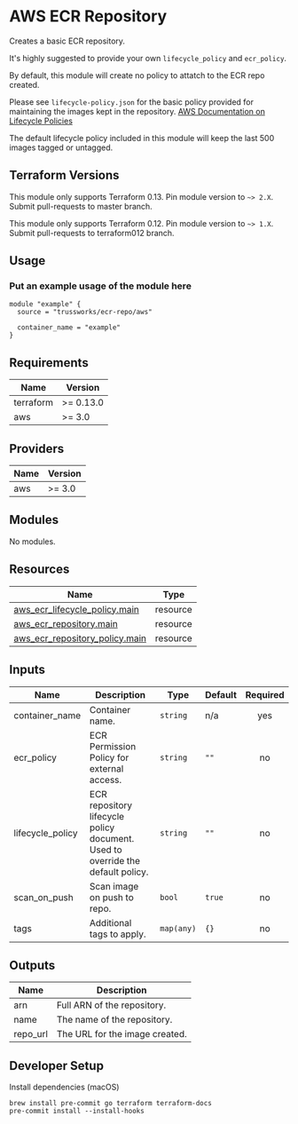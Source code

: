 # AWS ECR Repository

Creates a basic ECR repository.

It's highly suggested to provide your own `lifecycle_policy` and `ecr_policy`.

By default, this module will create no policy to attatch to the ECR repo created.

Please see `lifecycle-policy.json` for the basic policy provided for maintaining the images kept in the repository. [AWS Documentation on Lifecycle Policies](https://docs.aws.amazon.com/AmazonECR/latest/userguide/LifecyclePolicies.html)

The default lifecycle policy included in this module will keep the last 500 images tagged or untagged.

## Terraform Versions

This module only supports Terraform 0.13. Pin module version to `~> 2.X`. Submit pull-requests to master branch.

This module only supports Terraform 0.12. Pin module version to `~> 1.X`. Submit pull-requests to terraform012 branch.

## Usage

### Put an example usage of the module here

```hcl
module "example" {
  source = "trussworks/ecr-repo/aws"

  container_name = "example"
}
```

<!-- BEGINNING OF PRE-COMMIT-TERRAFORM DOCS HOOK -->
## Requirements

| Name | Version |
|------|---------|
| terraform | >= 0.13.0 |
| aws | >= 3.0 |

## Providers

| Name | Version |
|------|---------|
| aws | >= 3.0 |

## Modules

No modules.

## Resources

| Name | Type |
|------|------|
| [aws_ecr_lifecycle_policy.main](https://registry.terraform.io/providers/hashicorp/aws/latest/docs/resources/ecr_lifecycle_policy) | resource |
| [aws_ecr_repository.main](https://registry.terraform.io/providers/hashicorp/aws/latest/docs/resources/ecr_repository) | resource |
| [aws_ecr_repository_policy.main](https://registry.terraform.io/providers/hashicorp/aws/latest/docs/resources/ecr_repository_policy) | resource |

## Inputs

| Name | Description | Type | Default | Required |
|------|-------------|------|---------|:--------:|
| container\_name | Container name. | `string` | n/a | yes |
| ecr\_policy | ECR Permission Policy for external access. | `string` | `""` | no |
| lifecycle\_policy | ECR repository lifecycle policy document. Used to override the default policy. | `string` | `""` | no |
| scan\_on\_push | Scan image on push to repo. | `bool` | `true` | no |
| tags | Additional tags to apply. | `map(any)` | `{}` | no |

## Outputs

| Name | Description |
|------|-------------|
| arn | Full ARN of the repository. |
| name | The name of the repository. |
| repo\_url | The URL for the image created. |
<!-- END OF PRE-COMMIT-TERRAFORM DOCS HOOK -->

## Developer Setup

Install dependencies (macOS)

```shell
brew install pre-commit go terraform terraform-docs
pre-commit install --install-hooks
```
